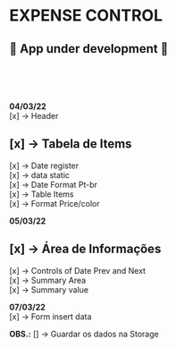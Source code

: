 # EXPENSE CONTROL

## 👷 __App under development__ 🚧
<br><br><br>

**04/03/22** <br>
[x] -> Header<br>
## [x] -> Tabela de Items<br>
[x] -> Date register<br>
[x] -> data static<br>
[x] -> Date Format Pt-br<br>
[x] -> Table Items<br>
[x] -> Format Price/color<br>

**05/03/22** <br>
## [x] -> Área de Informações<br>
[x] -> Controls of Date Prev and Next<br>
[x] -> Summary Area<br>
[x] -> Summary value<br>


**07/03/22**<br>
[x] -> Form insert data<br>

**OBS.:**
[] -> Guardar os dados na Storage
